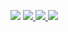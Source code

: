 

<a href="https://www.linkedin.com/in/david-bertoldi/"><img src="https://img.shields.io/badge/-david--bertoldi-blue?style=flat-square&logo=Linkedin&logoColor=white&link=https://www.linkedin.com/in/david-bertoldi/"></a>
<a href="https://www.instagram.com/davidbertoldi_/">
<img src="https://img.shields.io/badge/-davidbertoldi__-C13584?style=flat-square&logo=instagram&logoColor=white&link=https://www.instagram.com/davidbertoldi_/">
</a>
<a href="https://medium.com/@david.bertoldi">
<img src="https://img.shields.io/badge/-@david.bertoldi-03a57a?style=flat-square&labelColor=000000&logo=Medium&link=https://medium.com/@david.bertoldi">
</a>
<img src="https://visitor-badge.laobi.icu/badge?page_id=firaja.firaja&title=views">

